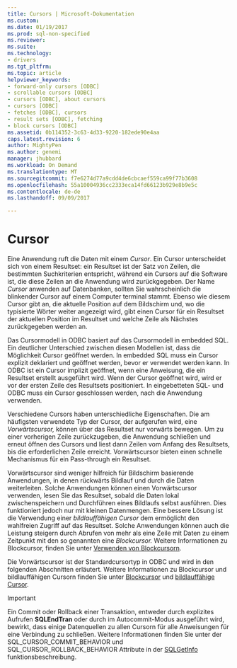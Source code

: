 ```yaml
---
title: Cursors | Microsoft-Dokumentation
ms.custom: 
ms.date: 01/19/2017
ms.prod: sql-non-specified
ms.reviewer: 
ms.suite: 
ms.technology:
- drivers
ms.tgt_pltfrm: 
ms.topic: article
helpviewer_keywords:
- forward-only cursors [ODBC]
- scrollable cursors [ODBC]
- cursors [ODBC], about cursors
- cursors [ODBC]
- fetches [ODBC], cursors
- result sets [ODBC], fetching
- block cursors [ODBC]
ms.assetid: 0b114352-3c63-4d33-9220-182ede90e4aa
caps.latest.revision: 6
author: MightyPen
ms.author: genemi
manager: jhubbard
ms.workload: On Demand
ms.translationtype: MT
ms.sourcegitcommit: f7e6274d77a9cdd4de6cbcaef559ca99f77b3608
ms.openlocfilehash: 55a10004936cc2333eca14fd66123b929e8b9e5c
ms.contentlocale: de-de
ms.lasthandoff: 09/09/2017

---
```

# <a name="cursors"></a>Cursor
Eine Anwendung ruft die Daten mit einem *Cursor*. Ein Cursor unterscheidet sich von einem Resultset: ein Resultset ist der Satz von Zeilen, die bestimmten Suchkriterien entspricht, während ein Cursors auf die Software ist, die diese Zeilen an die Anwendung wird zurückgegeben. Der Name *Cursor* anwenden auf Datenbanken, sollten Sie wahrscheinlich die blinkender Cursor auf einem Computer terminal stammt. Ebenso wie diesem Cursor gibt an, die aktuelle Position auf dem Bildschirm und, wo die typisierte Wörter weiter angezeigt wird, gibt einen Cursor für ein Resultset der aktuellen Position im Resultset und welche Zeile als Nächstes zurückgegeben werden an.  
  
 Das Cursormodell in ODBC basiert auf das Cursormodell in embedded SQL. Ein deutlicher Unterschied zwischen diesen Modellen ist, dass die Möglichkeit Cursor geöffnet werden. In embedded SQL muss ein Cursor explizit deklariert und geöffnet werden, bevor er verwendet werden kann. In ODBC ist ein Cursor implizit geöffnet, wenn eine Anweisung, die ein Resultset erstellt ausgeführt wird. Wenn der Cursor geöffnet wird, wird er vor der ersten Zeile des Resultsets positioniert. In eingebetteten SQL- und ODBC muss ein Cursor geschlossen werden, nach die Anwendung verwenden.  
  
 Verschiedene Cursors haben unterschiedliche Eigenschaften. Die am häufigsten verwendete Typ der Cursor, der aufgerufen wird, eine *Vorwärtscursor,* können über das Resultset nur vorwärts bewegen. Um zu einer vorherigen Zeile zurückzugeben, die Anwendung schließen und erneut öffnen des Cursors und liest dann Zeilen vom Anfang des Resultsets, bis die erforderlichen Zeile erreicht. Vorwärtscursor bieten einen schnelle Mechanismus für ein Pass-through ein Resultset.  
  
 Vorwärtscursor sind weniger hilfreich für Bildschirm basierende Anwendungen, in denen rückwärts Bildlauf und durch die Daten weiterleiten. Solche Anwendungen können einen Vorwärtscursor verwenden, lesen Sie das Resultset, sobald die Daten lokal zwischenspeichern und Durchführen eines Bildlaufs selbst ausführen. Dies funktioniert jedoch nur mit kleinen Datenmengen. Eine bessere Lösung ist die Verwendung einer *bildlauffähigen Cursor* dem ermöglicht den wahlfreien Zugriff auf das Resultset. Solche Anwendungen können auch die Leistung steigern durch Abrufen von mehr als eine Zeile mit Daten zu einem Zeitpunkt mit den so genannten eine *Blockcursor.* Weitere Informationen zu Blockcursor, finden Sie unter [Verwenden von Blockcursorn](../../../odbc/reference/develop-app/using-block-cursors.md).  
  
 Die Vorwärtscursor ist der Standardcursortyp in ODBC und wird in den folgenden Abschnitten erläutert. Weitere Informationen zu Blockcursor und bildlauffähigen Cursorn finden Sie unter [Blockcursor](../../../odbc/reference/develop-app/block-cursors.md) und [bildlauffähige Cursor](../../../odbc/reference/develop-app/scrollable-cursors.md).  
  
> [!IMPORTANT]  
>  Ein Commit oder Rollback einer Transaktion, entweder durch explizites Aufrufen **SQLEndTran** oder durch im Autocommit-Modus ausgeführt wird, bewirkt, dass einige Datenquellen zu allen Cursorn für alle Anweisungen für eine Verbindung zu schließen. Weitere Informationen finden Sie unter der SQL_CURSOR_COMMIT_BEHAVIOR und SQL_CURSOR_ROLLBACK_BEHAVIOR Attribute in der [SQLGetInfo](../../../odbc/reference/syntax/sqlgetinfo-function.md) funktionsbeschreibung.

